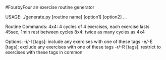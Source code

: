 #FourbyFour
an exercise routine generator

USAGE: ./generate.py [routine name] [option1] [option2] ...

Routine Commands: 
4x4: 4 cycles of 4 exercises, each exercise lasts 45sec, 1min rest between cycles
8x4: twice as many cycles as 4x4

Options:
-i/-I [tags]: include any exercises with one of these tags
-e/-E [tags]: exclude any exercises with one of these tags
-r/-R [tags]: restrict to exercises with these tags in common